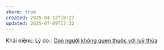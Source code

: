 ```yaml
---
share: true
created: 2025-04-12T10:27
updated: 2025-07-09T17:32
---
```

Khái niệm:: 
Lý do:: [Con người không quen thuộc với luỹ thừa](../../%C4%90%E1%BA%A1o%20%C4%91%E1%BB%A9c,%20ph%C3%A1p%20lu%E1%BA%ADt/C%E1%BA%A3m%20x%C3%BAc/Con%20ng%C6%B0%E1%BB%9Di%20kh%C3%B4ng%20quen%20thu%E1%BB%99c%20v%E1%BB%9Bi%20lu%E1%BB%B9%20th%E1%BB%ABa.md)
